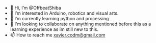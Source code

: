 - 👋 Hi, I’m @OffbeatShiba
- 👀 I’m interested in Arduino, robotics and visual arts.
- 🌱 I’m currently learning python and processing
- 🙏 I'm looking to collaborate on anything mentioned before this as a learning experience as im still new to this.
- 📫 How to reach me xavier.codm@gmail.com

<!---
OffbeatShiba/OffbeatShiba is a ✨ special ✨ repository because its `README.md` (this file) appears on your GitHub profile.
You can click the Preview link to take a look at your changes.
--->
